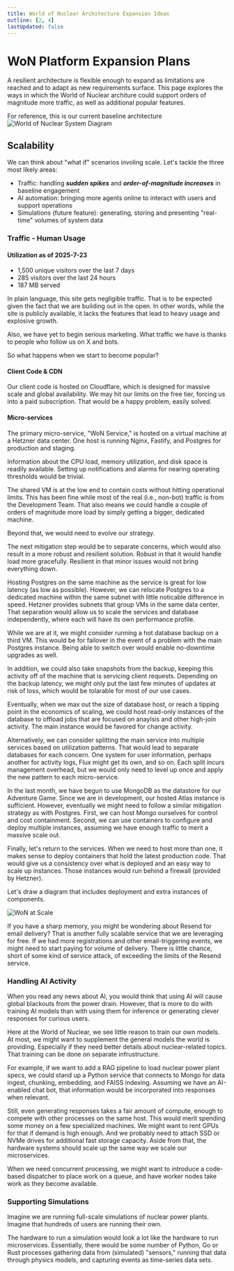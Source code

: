 ```yaml
---
title: World of Nuclear Architecture Expansion Ideas
outline: [2, 4]
lastUpdated: false
---
```


# WoN Platform Expansion Plans

A resilient architecture is flexible enough to expand as limitations are reached and to adapt as new requirements surface. This page explores the ways in which the World of Nuclear architure could support orders of magnitude more traffic, as well as additional popular features.

For reference, this is our current baseline architecture ![World of Nuclear System Diagram](/images/WoN-Architecture-2025-July.png)

## Scalability

We can think about "what if" scenarios involing scale. Let's tackle the three most likely areas:

- Traffic: handling **_sudden spikes_** and **_order-of-magnitude increases_** in baseline engagement
- AI automation: bringing more agents online to interact with users and support operations
- Simulations (future feature): generating, storing and presenting "real-time" volumes of system data

### Traffic - Human Usage

#### Utilization as of 2025-7-23

- 1,500 unique visitors over the last 7 days
- 285 visitors over the last 24 hours
- 187 MB served

In plain language, this site gets negligible traffic. That is to be expected given the fact that we are building out in the open. In other words, while the site is publicly available, it lacks the features that lead to heavy usage and explosive growth.

Also, we have yet to begin serious marketing. What traffic we have is thanks to people who follow us on X and bots.

So what happens when we start to become popular?

#### Client Code & CDN

Our client code is hosted on Cloudflare, which is designed for massive scale and global availability. We may hit our limits on the free tier, forcing us into a paid subscription. That would be a happy problem, easily solved.

#### Micro-services

The primary micro-service, "WoN Service," is hosted on a virtual machine at a Hetzner data center. One host is running Nginx, Fastify, and Postgres for production and staging.

Information about the CPU load, memory utilization, and disk space is readily available. Setting up notifications and alarms for nearing operating thresholds would be trivial.

The shared VM is at the low end to contain costs without hitting operational limits. This has been fine while most of the real (i.e., non-bot) traffic is from the Development Team. That also means we could handle a couple of orders of magnitude more load by simply getting a bigger, dedicated machine.

Beyond that, we would need to evolve our strategy.

The next mitigation step would be to separate concerns, which would also result in a more robust and resilient solution. Robust in that it would handle load more gracefully. Resilient in that minor issues would not bring everything down.

Hosting Postgres on the same machine as the service is great for low latency (as low as possible). However, we can relocate Postgres to a dedicated machine within the same subnet with little noticable difference in speed. Hetzner provides subnets that group VMs in the same data center. That separation would allow us to scale the services and database independently, where each will have its own performance profile.

While we are at it, we might consider running a hot database backup on a third VM. This would be for failover in the event of a problem with the main Postgres instance. Being able to switch over would enable no-downtime upgrades as well.

In addition, we could also take snapshots from the backup, keeping this activity off of the machine that is servicing client requests. Depending on the backup latency, we might only put the last few minutes of updates at risk of loss, which would be tolarable for most of our use cases.

Eventually, when we max out the size of database host, or reach a tipping point in the economics of scaling, we could host read-only instances of the database to offload jobs that are focused on anaylsis and other high-join activity. The main instance would be favored for change activity.

Alternatively, we can consider splitting the main service into multiple services based on utilization patterns. That would lead to separate databases for each concern. One system for user information, perhaps another for activity logs, Flux might get its own, and so on. Each split incurs management overhead, but we would only need to level up once and apply the new pattern to each micro-service.

In the last month, we have begun to use MongoDB as the datastore for our Adventure Game. Since we are in development, our hosted Atlas instance is sufficient. However, eventually we might need to follow a similar mitigation strategy as with Postgres. First, we can host Mongo ourselves for control and cost containment. Second, we can use containers to configure and deploy multiple instances, assuming we have enough traffic to merit a massive scale out.

Finally, let's return to the services. When we need to host more than one, it makes sense to deploy containers that hold the latest production code. That would give us a consistency over what is deployed and an easy way to scale up instances. Those instances would run behind a firewall (provided by Hetzner).

Let's draw a diagram that includes deployment and extra instances of components.

![WoN at Scale](/images/WoN-at-Scale.png)

If you have a sharp memory, you might be wondering about Resend for email delivery? That is another fully scalable service that we are leveraging for free. If we had more registrations and other email-triggering events, we might need to start paying for volume of delivery. There is little chance, short of some kind of service attack, of exceeding the limits of the Resend service.

### Handling AI Activity

When you read any news about AI, you would think that using AI will cause global blackouts from the power drain. However, that is more to do with training AI models than with using them for inference or generating clever responses for curious users.

Here at the World of Nuclear, we see little reason to train our own models. At most, we might want to supplement the general models the world is providing. Especially if they need better details about nuclear-related topics. That training can be done on separate infrustructure.

For example, if we want to add a RAG pipeline to load nuclear power plant specs, we could stand up a Python service that connects to Mongo for data ingest, chunking, embedding, and FAISS indexing. Assuming we have an AI-enabled chat bot, that information would be incorporated into responses when relevant.

Still, even generating responses takes a fair amount of compute, enough to compete with other processes on the same host. This would merit spending some money on a few specialized machines. We might want to rent GPUs for that if demand is high enough. And we probably need to attach SSD or NVMe drives for additional fast storage capacity. Aside from that, the hardware systems should scale up the same way we scale our microservices.

When we need concurrent processing, we might want to introduce a code-based dispatcher to place work on a queue, and have worker nodes take work as they become available.

### Supporting Simulations

Imagine we are running full-scale simulations of nuclear power plants. Imagine that hundreds of users are running their own.

The hardware to run a simulation would look a lot like the hardware to run microservices. Essentially, there would be some number of Python, Go or Rust processes gathering data from (simulated) "sensors," running that data through physics models, and capturing events as time-series data sets.
